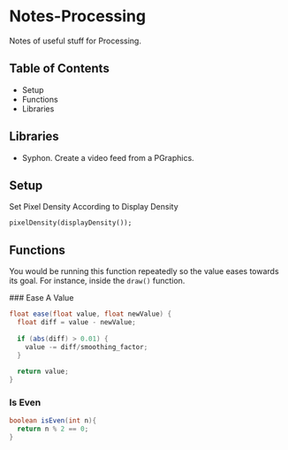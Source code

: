 # Notes-Processing

Notes of useful stuff for Processing.

## Table of Contents

* Setup
* Functions
* Libraries

## Libraries

* Syphon. Create a video feed from a PGraphics.

## Setup

Set Pixel Density According to Display Density

```
pixelDensity(displayDensity());
```

## Functions

You would be running this function repeatedly so the value eases towards its goal. For instance, inside the ```draw()``` function.

### Ease A Value

```java
float ease(float value, float newValue) {
  float diff = value - newValue;
  
  if (abs(diff) > 0.01) {
    value -= diff/smoothing_factor;
  }  
  
  return value;
}
```

### Is Even

```java
boolean isEven(int n){
  return n % 2 == 0;
}
```
